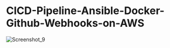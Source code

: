 # CICD-Pipeline-Ansible-Docker-Github-Webhooks-on-AWS
![Screenshot_9](https://github.com/mhaamahdhi/CICD-Pipeline-Ansible-Docker-Github-Webhooks-on-AWS/assets/12277830/a2f478c5-09be-4c54-9d5a-ab01d0b52359)
